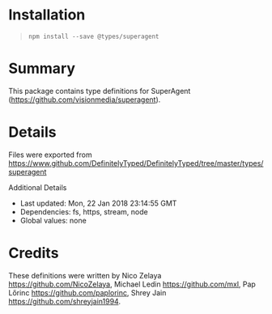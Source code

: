 # Installation
> `npm install --save @types/superagent`

# Summary
This package contains type definitions for SuperAgent (https://github.com/visionmedia/superagent).

# Details
Files were exported from https://www.github.com/DefinitelyTyped/DefinitelyTyped/tree/master/types/superagent

Additional Details
 * Last updated: Mon, 22 Jan 2018 23:14:55 GMT
 * Dependencies: fs, https, stream, node
 * Global values: none

# Credits
These definitions were written by Nico Zelaya <https://github.com/NicoZelaya>, Michael Ledin <https://github.com/mxl>, Pap Lőrinc <https://github.com/paplorinc>, Shrey Jain <https://github.com/shreyjain1994>.
